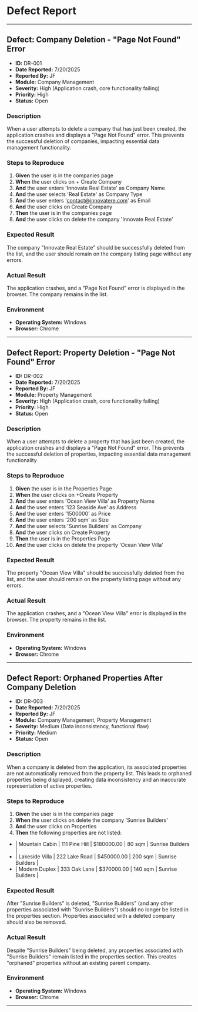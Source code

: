 # Defect Report

---

## Defect: Company Deletion - "Page Not Found" Error

* **ID:** DR-001
* **Date Reported:** 7/20/2025
* **Reported By:** JF
* **Module:** Company Management
* **Severity:** High (Application crash, core functionality failing)
* **Priority:** High
* **Status:** Open

### Description

When a user attempts to delete a company that has just been created, the application crashes and displays a "Page Not Found" error. This prevents the successful deletion of companies, impacting essential data management functionality.
### Steps to Reproduce

1. **Given** the user is in the companies page
2. **When** the user clicks on + Create Company
3. **And** the user enters 'Innovate Real Estate' as Company Name
4. **And** the user selects 'Real Estate' as Company Type
5. **And** the user enters 'contact@innovatere.com' as Email
6. **And** the user clicks on Create Company
7. **Then** the user is in the companies page
8. **And** the user clicks on delete the company 'Innovate Real Estate'

### Expected Result

The company "Innovate Real Estate" should be successfully deleted from the list, and the user should remain on the company listing page without any errors.
### Actual Result

The application crashes, and a "Page Not Found" error is displayed in the browser. The company remains in the list.
### Environment

* **Operating System:** Windows
* **Browser:** Chrome


---

## Defect Report: Property Deletion - "Page Not Found" Error

* **ID:** DR-002
* **Date Reported:** 7/20/2025
* **Reported By:** JF
* **Module:** Property Management
* **Severity:** High (Application crash, core functionality failing)
* **Priority:** High
* **Status:** Open

### Description

When a user attempts to delete a property that has just been created, the application crashes and displays a "Page Not Found" error. This prevents the successful deletion of properties, impacting essential data management functionality
### Steps to Reproduce

1. **Given** the user is in the Properties Page
2. **When** the user clicks on +Create Property
3. **And** the user enters 'Ocean View Villa' as Property Name
4. **And** the user enters '123 Seaside Ave' as Address
5. **And** the user enters '1500000' as Price
6. **And** the user enters '200 sqm' as Size
7. **And** the user selects 'Sunrise Builders' as Company
8. **And** the user clicks on Create Property
9. **Then** the user is in the Properties Page
10. **And** the user clicks on delete the property 'Ocean View Villa'

### Expected Result

The property "Ocean View Villa" should be successfully deleted from the list, and the user should remain on the property listing page without any errors.
### Actual Result

The application crashes, and a "Ocean View Villa" error is displayed in the browser. The property remains in the list.
### Environment

* **Operating System:** Windows
* **Browser:** Chrome


---

## Defect Report: Orphaned Properties After Company Deletion

* **ID:** DR-003
* **Date Reported:** 7/20/2025
* **Reported By:** JF
* **Module:** Company Management, Property Management
* **Severity:** Medium (Data inconsistency, functional flaw)
* **Priority:** Medium
* **Status:** Open

### Description

When a company is deleted from the application, its associated properties are not automatically removed from the property list. This leads to orphaned properties being displayed, creating data inconsistency and an inaccurate representation of active properties.
### Steps to Reproduce

1. **Given** the user is in the companies page
2. **When** the user clicks on delete the company 'Sunrise Builders'
3. **And** the user clicks on Properties
9. **Then** the following properties are not listed:
* | Mountain Cabin | 111 Pine Hill | $180000.00 | 80 sqm  | Sunrise Builders |
* | Lakeside Villa | 222 Lake Road | $450000.00 | 200 sqm | Sunrise Builders |
* | Modern Duplex  | 333 Oak Lane  | $370000.00 | 140 sqm | Sunrise Builders |


### Expected Result

After "Sunrise Builders" is deleted, "Sunrise Builders" (and any other properties associated with "Sunrise Builders") should no longer be listed in the properties section. Properties associated with a deleted company should also be removed.
### Actual Result

Despite "Sunrise Builders" being deleted, any properties associated with "Sunrise Builders" remain listed in the properties section. This creates "orphaned" properties without an existing parent company.
### Environment

* **Operating System:** Windows
* **Browser:** Chrome

---